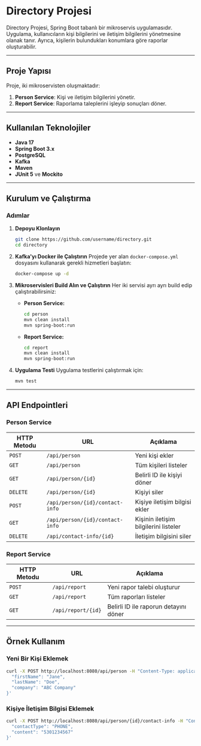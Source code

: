 
# Directory Projesi

Directory Projesi, Spring Boot tabanlı bir mikroservis uygulamasıdır. Uygulama, kullanıcıların kişi bilgilerini ve iletişim bilgilerini yönetmesine olanak tanır. Ayrıca, kişilerin bulundukları konumlara göre raporlar oluşturabilir.

---

## **Proje Yapısı**

Proje, iki mikroservisten oluşmaktadır:
1. **Person Service**: Kişi ve iletişim bilgilerini yönetir.
2. **Report Service**: Raporlama taleplerini işleyip sonuçları döner.

---

## **Kullanılan Teknolojiler**
- **Java 17**
- **Spring Boot 3.x**
- **PostgreSQL**
- **Kafka** 
- **Maven** 
- **JUnit 5** ve **Mockito**

---

## **Kurulum ve Çalıştırma**

### **Adımlar**

1. **Depoyu Klonlayın**
   ```bash
   git clone https://github.com/username/directory.git
   cd directory
   ```

2. **Kafka'yı Docker ile Çalıştırın**
   Projede yer alan `docker-compose.yml` dosyasını kullanarak gerekli hizmetleri başlatın:
   ```bash
   docker-compose up -d
   ```

3. **Mikroservisleri Build Alın ve Çalıştırın**
   Her iki servisi ayrı ayrı build edip çalıştırabilirsiniz:
    - **Person Service:**
      ```bash
      cd person
      mvn clean install
      mvn spring-boot:run
      ```
    - **Report Service:**
      ```bash
      cd report
      mvn clean install
      mvn spring-boot:run
      ```

4. **Uygulama Testi**
   Uygulama testlerini çalıştırmak için:
   ```bash
   mvn test
   ```

---

## **API Endpointleri**

### **Person Service**
| HTTP Metodu | URL                          | Açıklama                       |
|-------------|------------------------------|--------------------------------|
| `POST`      | `/api/person`               | Yeni kişi ekler               |
| `GET`       | `/api/person`               | Tüm kişileri listeler         |
| `GET`       | `/api/person/{id}`          | Belirli ID ile kişiyi döner   |
| `DELETE`    | `/api/person/{id}`          | Kişiyi siler                  |
| `POST`      | `/api/person/{id}/contact-info`| Kişiye iletişim bilgisi ekler |
| `GET`       | `/api/person/{id}/contact-info`| Kişinin iletişim bilgilerini listeler |
| `DELETE`    | `/api/contact-info/{id}`    | İletişim bilgisini siler      |

### **Report Service**
| HTTP Metodu | URL                 | Açıklama                                 |
|-------------|---------------------|------------------------------------------|
| `POST`      | `/api/report`       | Yeni rapor talebi oluşturur             |
| `GET`       | `/api/report`       | Tüm raporları listeler                  |
| `GET`       | `/api/report/{id}`  | Belirli ID ile raporun detayını döner   |

---

## **Örnek Kullanım**

### **Yeni Bir Kişi Eklemek**
```bash
curl -X POST http://localhost:8080/api/person -H "Content-Type: application/json" -d '{
  "firstName": "Jane",
  "lastName": "Doe",
  "company": "ABC Company"
}'
```

### **Kişiye İletişim Bilgisi Eklemek**
```bash
curl -X POST http://localhost:8080/api/person/{id}/contact-info -H "Content-Type: application/json" -d '{
  "contactType": "PHONE",
  "content": "5301234567"
}'
```


